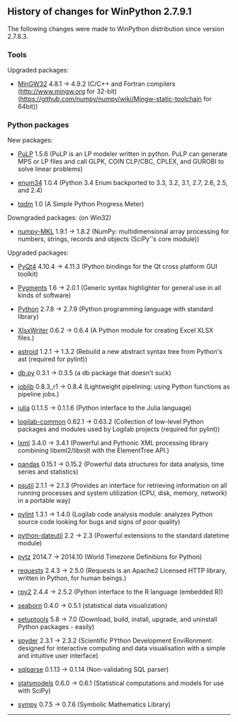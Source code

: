 ## History of changes for WinPython 2.7.9.1



The following changes were made to WinPython distribution since version 2.7.8.3.



### Tools



Upgraded packages:



  * [MinGW32](http://pypi.python.org/pypi/MinGW32) 4.8.1 → 4.9.2 (C/C++ and Fortran compilers (http://www.mingw.org for 32-bit) (https://github.com/numpy/numpy/wiki/Mingw-static-toolchain for 64bit))



### Python packages



New packages:



  * [PuLP](http://pypi.python.org/pypi/PuLP) 1.5.6 (PuLP is an LP modeler written in python. PuLP can generate MPS or LP files and call GLPK, COIN CLP/CBC, CPLEX, and GUROBI to solve linear problems)

  * [enum34](http://pypi.python.org/pypi/enum34) 1.0.4 (Python 3.4 Enum backported to 3.3, 3.2, 3.1, 2.7, 2.6, 2.5, and 2.4)

  * [tqdm](http://pypi.python.org/pypi/tqdm) 1.0 (A Simple Python Progress Meter)



Downgraded packages: (on Win32)

  * [numpy-MKL](http://numpy.scipy.org/) 1.9.1  → 1.8.2 (NumPy: multidimensional array processing for numbers, strings, records and objects (SciPy''s core module))



Upgraded packages:



  * [PyQt4](http://www.riverbankcomputing.co.uk/software/pyqt/intro) 4.10.4 → 4.11.3 (Python bindings for the Qt cross platform GUI toolkit)

  * [Pygments](http://pygments.org) 1.6 → 2.0.1 (Generic syntax highlighter for general use in all kinds of software)

  * [Python](http://www.python.org/) 2.7.8 → 2.7.9 (Python programming language with standard library)

  * [XlsxWriter](http://pypi.python.org/pypi/XlsxWriter) 0.6.2 → 0.6.4 (A Python module for creating Excel XLSX files.)

  * [astroid](http://pypi.python.org/pypi/astroid) 1.2.1 → 1.3.2 (Rebuild a new abstract syntax tree from Python's ast (required for pylint))

  * [db.py](http://pypi.python.org/pypi/db.py) 0.3.1 → 0.3.5 (a db package that doesn't suck)

  * [joblib](http://pypi.python.org/pypi/joblib) 0.8.3_r1 → 0.8.4 (Lightweight pipelining: using Python functions as pipeline jobs.)

  * [julia](http://sourceforge.net/projects/stonebig.u/files/packages) 0.1.1.5 → 0.1.1.6 (Python interface to the Julia language)

  * [logilab-common](http://pypi.python.org/pypi/logilab-common) 0.62.1 → 0.63.2 (Collection of low-level Python packages and modules used by Logilab projects (required for pylint))

  * [lxml](http://pypi.python.org/pypi/lxml) 3.4.0 → 3.4.1 (Powerful and Pythonic XML processing library combining libxml2/libxslt with the ElementTree API.)

  * [pandas](http://pypi.python.org/pypi/pandas) 0.15.1 → 0.15.2 (Powerful data structures for data analysis, time series and statistics)

  * [psutil](http://code.google.com/p/psutil) 2.1.1 → 2.1.3 (Provides an interface for retrieving information on all running processes and system utilization (CPU, disk, memory, network) in a portable way)

  * [pylint](http://www.logilab.org/project/pylint) 1.3.1 → 1.4.0 (Logilab code analysis module: analyzes Python source code looking for bugs and signs of poor quality)

  * [python-dateutil](http://labix.org/python-dateutil) 2.2 → 2.3 (Powerful extensions to the standard datetime module)

  * [pytz](http://pytz.sourceforge.net/) 2014.7 → 2014.10 (World Timezone Definitions for Python)

  * [requests](http://pypi.python.org/pypi/requests) 2.4.3 → 2.5.0 (Requests is an Apache2 Licensed HTTP library, written in Python, for human beings.)

  * [rpy2](http://pypi.python.org/pypi/rpy2) 2.4.4 → 2.5.2 (Python interface to the R language (embedded R))

  * [seaborn](http://pypi.python.org/pypi/seaborn) 0.4.0 → 0.5.1 (statistical data visualization)

  * [setuptools](http://pypi.python.org/pypi/setuptools) 5.8 → 7.0 (Download, build, install, upgrade, and uninstall Python packages - easily)

  * [spyder](https://bitbucket.org/spyder-ide/spyderlib) 2.3.1 → 2.3.2 (Scientific PYthon Development EnviRonment: designed for interactive computing and data visualisation with a simple and intuitive user interface)

  * [sqlparse](http://pypi.python.org/pypi/sqlparse) 0.1.13 → 0.1.14 (Non-validating SQL parser)

  * [statsmodels](http://pypi.python.org/pypi/statsmodels) 0.6.0 → 0.6.1 (Statistical computations and models for use with SciPy)

  * [sympy](http://code.google.com/p/sympy) 0.7.5 → 0.7.6 (Symbolic Mathematics Library)



* * *


